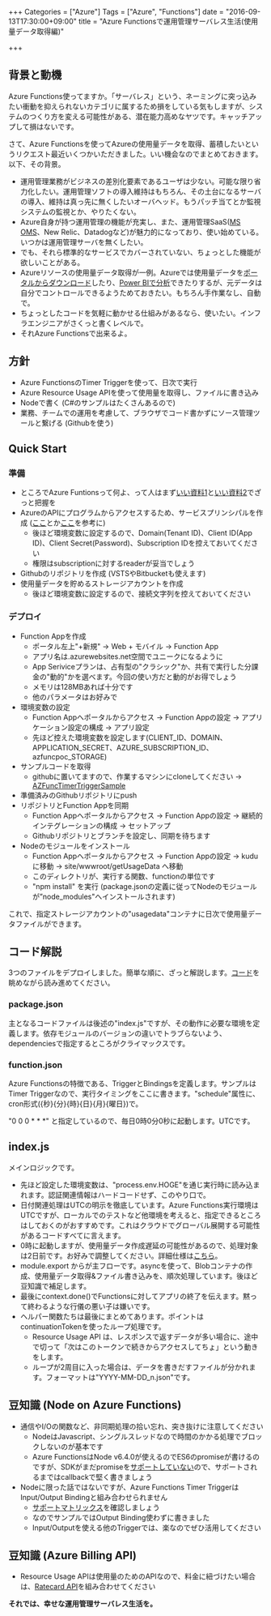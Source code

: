 +++
Categories = ["Azure"]
Tags = ["Azure", "Functions"]
date = "2016-09-13T17:30:00+09:00"
title = "Azure Functionsで運用管理サーバレス生活(使用量データ取得編)"

+++

## 背景と動機
Azure Functions使ってますか。「サーバレス」という、ネーミングに突っ込みたい衝動を抑えられないカテゴリに属するため損をしている気もしますが、システムのつくり方を変える可能性がある、潜在能力高めなヤツです。キャッチアップして損はないです。

さて、Azure Functionsを使ってAzureの使用量データを取得、蓄積したいというリクエスト最近いくつかいただきました。いい機会なのでまとめておきます。以下、その背景。

* 運用管理業務がビジネスの差別化要素であるユーザは少ない。可能な限り省力化したい。運用管理ソフトの導入維持はもちろん、その土台になるサーバの導入、維持は真っ先に無くしたいオーバヘッド。もうパッチ当てとか監視システムの監視とか、やりたくない。
* Azure自身が持つ運用管理の機能が充実し、また、運用管理SaaS([MS OMS](https://www.microsoft.com/ja-jp/server-cloud/products-operations-management-suite.aspx)、New Relic、Datadogなど)が魅力的になっており、使い始めている。いつかは運用管理サーバを無くしたい。
* でも、それら標準的なサービスでカバーされていない、ちょっとした機能が欲しいことがある。
* Azureリソースの使用量データ取得が一例。Azureでは使用量データを[ポータルからダウンロード](https://azure.microsoft.com/ja-jp/documentation/articles/billing-understand-your-bill/)したり、[Power BIで分析](https://powerbi.microsoft.com/ja-jp/documentation/powerbi-content-pack-azure-enterprise/)できたりするが、元データは自分でコントロールできるようためておきたい。もちろん手作業なし、自動で。
* ちょっとしたコードを気軽に動かせる仕組みがあるなら、使いたい。インフラエンジニアがさくっと書くレベルで。
* それAzure Functionsで出来るよ。

## 方針
* Azure FunctionsのTimer Triggerを使って、日次で実行
* Azure Resource Usage APIを使って使用量を取得し、ファイルに書き込み
* Nodeで書く (C#のサンプルはたくさんあるので)
* 業務、チームでの運用を考慮して、ブラウザでコード書かずにソース管理ツールと繋げる (Githubを使う)

## Quick Start

### 準備
* ところでAzure Funtionsって何よ、って人はまず[いい資料1](https://blogs.technet.microsoft.com/azure-sa-members/azurefunctions/)と[いい資料2](https://buchizo.wordpress.com/2016/06/04/azure-functions-overview-and-under-the-hood/)でざっと把握を
* AzureのAPIにプログラムからアクセスするため、サービスプリンシパルを作成 ([ここ](https://doc.co/66mYfB)とか[ここ](https://azure.microsoft.com/ja-jp/documentation/articles/resource-group-authenticate-service-principal/)を参考に)
  * 後ほど環境変数に設定するので、Domain(Tenant ID)、Client ID(App ID)、Client Secret(Password)、Subscription IDを控えておいてください
  * 権限はsubscriptionに対するreaderが妥当でしょう
* Githubのリポジトリを作成 (VSTSやBitbucketも使えます)
* 使用量データを貯めるストレージアカウントを作成
  * 後ほど環境変数に設定するので、接続文字列を控えておいてください

### デプロイ
* Function Appを作成
  * ポータル左上"+新規" -> Web + モバイル -> Function App
  * アプリ名は.azurewebsites.net空間でユニークになるように
  * App Seriviceプランは、占有型の"クラシック"か、共有で実行した分課金の"動的"かを選べます。今回の使い方だと動的がお得でしょう
  * メモリは128MBあれば十分です
  * 他のパラメータはお好みで
* 環境変数の設定
  * Function Appへポータルからアクセス -> Function Appの設定 -> アプリケーション設定の構成 -> アプリ設定
  * 先ほど控えた環境変数を設定します(CLIENT_ID、DOMAIN、APPLICATION_SECRET、AZURE_SUBSCRIPTION_ID、azfuncpoc_STORAGE)
* サンプルコードを取得
  * githubに置いてますので、作業するマシンにcloneしてください -> [AZFuncTimerTriggerSample](https://github.com/ToruMakabe/AZFuncTimerTriggerSample)
* 準備済みのGithubリポジトリにpush
* リポジトリとFunction Appを同期
  * Function Appへポータルからアクセス -> Function Appの設定 -> 継続的インテグレーションの構成 -> セットアップ
  * Githubリポジトリとブランチを設定し、同期を待ちます
* Nodeのモジュールをインストール
  * Function Appへポータルからアクセス -> Function Appの設定 -> kuduに移動 -> site/wwwroot/getUsageData へ移動
  * このディレクトリが、実行する関数、functionの単位です
  * "npm install" を実行 (package.jsonの定義に従ってNodeのモジュールが”node_modules"へインストールされます)

これで、指定ストレージアカウントの"usagedata"コンテナに日次で使用量データファイルができます。

## コード解説
3つのファイルをデプロイしました。簡単な順に、ざっと解説します。[コード](https://github.com/ToruMakabe/AZFuncTimerTriggerSample)を眺めながら読み進めてください。

### package.json
主となるコードファイルは後述の"index.js"ですが、その動作に必要な環境を定義します。依存モジュールのバージョンの違いでトラブらないよう、dependenciesで指定するところがクライマックスです。

### function.json
Azure Functionsの特徴である、TriggerとBindingsを定義します。サンプルはTimer Triggerなので、実行タイミングをここに書きます。"schedule"属性に、cron形式({秒}{分}{時}{日}{月}{曜日})で。

"0 0 0 * * *" と指定しているので、毎日0時0分0秒に起動します。UTCです。

## index.js
メインロジックです。

* 先ほど設定した環境変数は、"process.env.HOGE"を通じ実行時に読み込まれます。認証関連情報はハードコードせず、このやり口で。
* 日付関連処理はUTCの明示を徹底しています。Azure Functions実行環境はUTCですが、ローカルでのテストなど他環境を考えると、指定できるところはしておくのがおすすめです。これはクラウドでグローバル展開する可能性があるコードすべてに言えます。
* 0時に起動しますが、使用量データ作成遅延の可能性があるので、処理対象は2日前です。お好みで調整してください。詳細仕様は[こちら](https://msdn.microsoft.com/en-us/library/azure/mt219001.aspx)。
* module.export からが主フローです。asyncを使って、Blobコンテナの作成、使用量データ取得&ファイル書き込みを、順次処理しています。後ほど豆知識で補足します。
* 最後にcontext.done()でFunctionsに対してアプリの終了を伝えます。黙って終わるような行儀の悪い子は嫌いです。
* ヘルパー関数たちは最後にまとめてあります。ポイントはcontinuationTokenを使ったループ処理です。
  * Resource Usage API は、レスポンスで返すデータが多い場合に、途中で切って「次はこのトークンで続きからアクセスしてちょ」という動きをします。
  * ループが2周目に入った場合は、データを書きだすファイルが分かれます。フォーマットは"YYYY-MM-DD_n.json"です。

## 豆知識 (Node on Azure Functions)
* 通信やI/Oの関数など、非同期処理の拾い忘れ、突き抜けに注意してください
  * NodeはJavascript、シングルスレッドなので時間のかかる処理でブロックしないのが基本です
  * Azure FunctionsはNode v6.4.0が使えるのでES6のpromiseが書けるのですが、SDKがまだpromiseを[サポートしていない](https://github.com/Azure/azure-sdk-for-node/issues/1450)ので、サポートされるまではcallbackで堅く書きましょう
* Nodeに限った話ではないですが、Azure Functions Timer TriggerはInput/Output Bindingと組み合わせられません
  * [サポートマトリックス](https://azure.microsoft.com/ja-jp/documentation/articles/functions-reference/#-7)を確認しましょう
  * なのでサンプルではOutput Binding使わずに書きました
  * Input/Outputを使える他のTriggerでは、楽なのでぜひ活用してください

## 豆知識 (Azure Billing API)
* Resource Usage APIは使用量のためのAPIなので、料金に紐づけたい場合は、[Ratecard API](https://azure.microsoft.com/ja-jp/documentation/articles/billing-usage-rate-card-overview/)を組み合わせてください



**それでは、幸せな運用管理サーバレス生活を。**